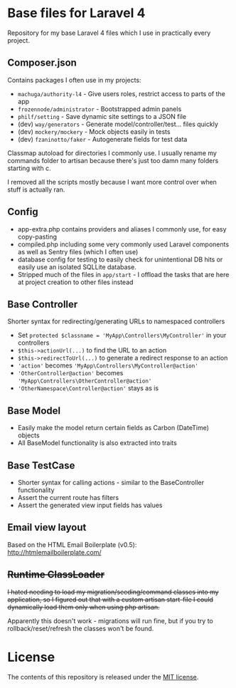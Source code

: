 # Base files for Laravel 4
Repository for my base Laravel 4 files which I use in practically every project.

## Composer.json
Contains packages I often use in my  projects:

- `machuga/authority-l4` - Give users roles, restrict access to parts of the app
- `frozennode/administrator` - Bootstrapped admin panels
- `philf/setting` - Save dynamic site settings to a JSON file
- (dev) `way/generators` - Generate model/controller/test... files quickly
- (dev) `mockery/mockery` - Mock objects easily in tests
- (dev) `fzaninotto/faker` - Autogenerate fields for test data

Classmap autoload for directories I commonly use. I usually rename my commands folder to artisan because there's just too damn many folders starting with c.

I removed all the scripts mostly because I want more control over when stuff is actually ran.

## Config
- app-extra.php contains providers and aliases I commonly use, for easy copy-pasting
- compiled.php including some very commonly used Laravel components as well as Sentry files (which I often use)
- database config for testing to easily check for unintentional DB hits or easily use an isolated SQLLite database.
- Stripped much of the files in `app/start` - I offload the tasks that are here at project creation to other files instead

## Base Controller
Shorter syntax for redirecting/generating URLs to namespaced controllers

- Set `protected $classname = 'MyApp\Controllers\MyController'` in your controllers
- `$this->actionUrl(...)` to find the URL to an action
- `$this->redirectToUrl(...)` to generate a redirect response to an action
- `'action'` becomes `'MyApp\Controllers\MyController@action'`
- `'OtherController@action'` becomes `'MyApp\Controllers\OtherController@action'`
- `'OtherNamespace\Controller@action'` stays as is

## Base Model
- Easily make the model return certain fields as Carbon (DateTime) objects
- All BaseModel functionality is also extracted into traits

## Base TestCase
- Shorter syntax for calling actions - similar to the BaseController functionality
- Assert the current route has filters
- Assert the generated view input fields has values

## Email view layout
Based on the HTML Email Boilerplate (v0.5): http://htmlemailboilerplate.com/

## ~~Runtime ClassLoader~~
~~I hated needing to load my migration/seeding/command classes into my application, so I figured out that with a custom artisan start-file I could dynamically load them only when using php artisan.~~

Apparently this doesn't work - migrations will run fine, but if you try to rollback/reset/refresh the classes won't be found.

# License
The contents of this repository is released under the [MIT license](http://opensource.org/licenses/MIT).